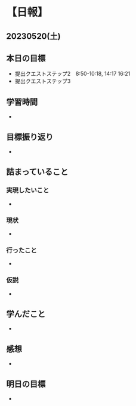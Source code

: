 # 【日報】
## 20230520(土)
## 本日の目標
- 提出クエストステップ2　8:50-10:18, 14:17 16:21
- 提出クエストステップ3 

## 学習時間
- 

## 目標振り返り
- 

## 詰まっていること
### 実現したいこと
- 
### 現状
- 
### 行ったこと 
- 
### 仮説
- 

## 学んだこと
- 

## 感想
- 

## 明日の目標
- 


